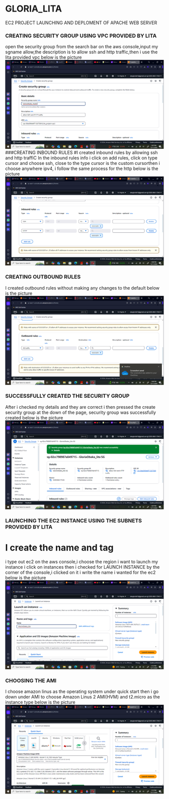 # GLORIA_LITA
 EC2 PROJECT LAUNCHING AND DEPLOMENT OF APACHE WEB SERVER
### CREATING SECURITY GROUP USING VPC PROVIDED BY LITA
open the security group from the search bar on the aws console,input my sgname allow,the description is to allow ssh and http traffic,then i use the lita provided vpc below is the picture
![security group details](/security-group1.png)
###CREATING INBOUND RULES
#I created inbound rules by allowing ssh and http traffiC
In the inbound rules info i click on add rules, click on type cursor and choose ssh, close to the type cursor is the custom cursorthen i choose anywhere ipv4, i follow the same process for the http below is the picture
![inbound rules picture details](/inbound-rules.png)
### CREATING OUTBOUND RULES 
I created outbound rules without making any changes to the default below is the picture
![outbound rules picture details](/outbound-rules.png)
### SUCCESSFULLY CREATED THE SECURITY GROUP
After i checked my details and they are correct i then pressed the create security group at the down of the page, security group was successfully created below is the picture
![successfully created security group picture details](/successfully-createdsg.png)
### LAUNCHING THE EC2 INSTANCE USING THE SUBNETS PROVIDED BY LITA
# I create the name and tag
i type out ec2 on the aws console,i choose the region i want to launch my instance i click on instances then i checked for LAUNCH INSTANCE by the corner of the  console,i clicked on it i write the name i wanted for the ec2 below is the picture
![launch instance picture details](/instancelaunch.png)
### CHOOSING THE AMI
I choose amazon linus as the operating system under quick start then i go down under AMI to choose Amazon Linus 2 AMI(HVM) and t2.micro as the instance type below is the picture
![AMI picture details](/instance-launch2.png)
